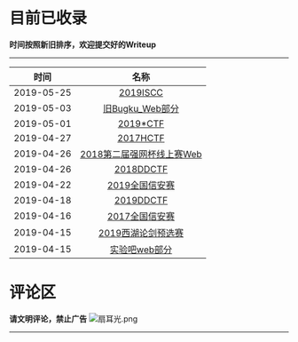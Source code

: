 # 目前已收录

**时间按照新旧排序，欢迎提交好的Writeup** 

---

| 时间 | 名称 |
|:----:|:----:|
|2019-05-25|[2019ISCC](2019iscc.html)|
|2019-05-03|[旧Bugku_Web部分](oldbugku_web.html)|
|2019-05-01|[2019*CTF](2019starctf.html)|
|2019-04-27|[2017HCTF](2017hctf.html)|
|2019-04-26|[2018第二届强网杯线上赛Web](2018qiangwang.html)|
|2019-04-26|[2018DDCTF](2018ddctf.html)|
|2019-04-22|[2019全国信安赛](2019national.html)|
|2019-04-18|[2019DDCTF](2019ddctf.html)|
|2019-04-16|[2017全国信安赛](2017national.html)|
|2019-04-15|[2019西湖论剑预选赛](2019xihulunjian.html)|
|2019-04-15|[实验吧web部分](shiyanbar_web.html)|

# 评论区
**请文明评论，禁止广告**
<img src="https://cloud.panjunwen.com/alu/扇耳光.png" alt="扇耳光.png" class="vemoticon-img">  

---

